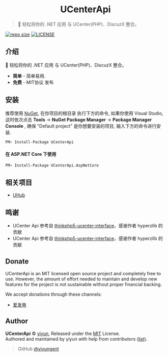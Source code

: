 <p align="center">
</p>
<h1 align="center">UCenterApi</h1>

> 🔗 轻松将你的 .NET 应用 与 UCenter(PHP)、DiscuzX 整合。

[![repo size](https://img.shields.io/github/repo-size/yiyungent/UCenterApi.svg?style=flat)]()
[![LICENSE](https://img.shields.io/github/license/yiyungent/UCenterApi.svg?style=flat)](https://github.com/yiyungent/UCenterApi/blob/master/LICENSE)


<!-- [English](README_en.md) -->

## 介绍

🔗 轻松将你的 .NET 应用 与 UCenter(PHP)、DiscuzX 整合。
 + **简单** - 简单易用.
 + **免费** - MIT协议 发布

## 安装

推荐使用 [NuGet](https://www.nuget.org/packages/UCenterApi), 在你项目的根目录 执行下方的命令, 如果你使用 Visual Studio, 这时依次点击 **Tools** -> **NuGet Package Manager** -> **Package Manager Console** , 确保 "Default project" 是你想要安装的项目, 输入下方的命令进行安装.

```bash
PM> Install-Package UCenterApi
```

#### 在 ASP.NET Core 下使用

```bash
PM> Install-Package UCenterApi.AspNetCore
```

## 相关项目

- [UHub](https://github.com/yiyungent/UHub)
 
## 鸣谢

- UCenter Api 参考自 <a href="https://github.com/hyperzlib/thinkphp5-ucenter-interface" target="_blank">thinkphp5-ucenter-interface</a>，感谢作者 hyperzlib 的贡献
- UCenter Api 参考自 <a href="https://github.com/hyperzlib/thinkphp5-ucenter-interface" target="_blank">thinkphp5-ucenter-interface</a>，感谢作者 hyperzlib 的贡献

## Donate

UCenterApi is an MIT licensed open source project and completely free to use. However, the amount of effort needed to maintain and develop new features for the project is not sustainable without proper financial backing.

We accept donations through these channels:
- <a href="https://afdian.net/@yiyun" target="_blank">爱发电</a>

## Author

**UCenterApi** © [yiyun](https://github.com/yiyungent), Released under the [MIT](./LICENSE) License.<br>
Authored and maintained by yiyun with help from contributors ([list](https://github.com/yiyungent/UCenterApi/contributors)).

> GitHub [@yiyungent](https://github.com/yiyungent)

